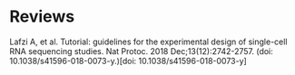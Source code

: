 # Reviews
Lafzi A, et al.
Tutorial: guidelines for the experimental design of single-cell RNA sequencing studies.
Nat Protoc. 2018 Dec;13(12):2742-2757. (doi: 10.1038/s41596-018-0073-y.)[doi: 10.1038/s41596-018-0073-y]


